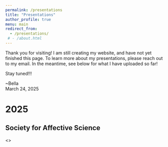 ```yaml
---
permalink: /presentations
title: "Presentations"
author_profile: true
menu: main
redirect_from: 
  - /presentations/
 # - /about.html
---
```



Thank you for visiting! I am still creating my website, and have not yet finished this page. To learn more about my presentations, please reach out to my email. In the meantime, see below for what I have uploaded so far!

Stay tuned!!!

~Bella <br>
March 24, 2025


# 2025

## Society for Affective Science

<>
